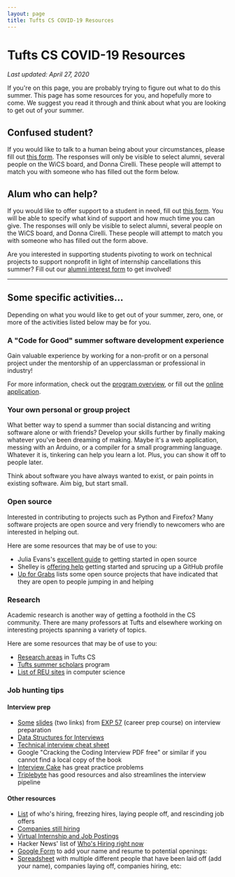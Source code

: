 ```yaml
---
layout: page
title: Tufts CS COVID-19 Resources
---
```


# Tufts CS COVID-19 Resources

*Last updated: April 27, 2020*

If you're on this page, you are probably trying to figure out what to do this
summer. This page has some resources for you, and hopefully more to come. We
suggest you read it through and think about what you are looking to get out of
your summer.

Confused student?
-----------------

If you would like to talk to a human being about your circumstances,
please fill out [this form](#). The responses will only be visible to
select alumni, several people on the WiCS board, and Donna Cirelli.
These people will attempt to match you with someone who has filled out
the form below.

Alum who can help?
------------------

If you would like to offer support to a student in need, fill out [this
form](#). You will be able to specify what kind of support and how much
time you can give. The responses will only be visible to select alumni,
several people on the WiCS board, and Donna Cirelli. These people will
attempt to match you with someone who has filled out the form above.

Are you interested in supporting students pivoting to work on technical 
projects to support nonprofit in light of internship cancellations this summer?
Fill out our [alumni interest form](https://docs.google.com/forms/d/e/1FAIpQLSdc__kcijCPs6vhALjoZ5meRintGMaU5EzkXPg-tQ4itNDz7Q/viewform?usp=sf_link) to get involved!

------------------------------------------------------------------------

Some specific activities...
---------------------------

Depending on what you would like to get out of your summer, zero, one,
or more of the activities listed below may be for you.


### A "Code for Good" summer software development experience

Gain valuable experience by working for a non-profit or on a personal project
under the mentorship of an upperclassman or professional in industry!

For more information, check out the [program overview](https://docs.google.com/document/d/19yCL66jVhLahWVx0XvJ6kwh2qIi-VPJwHmLDOXxmDHY/edit?usp=sharing), or fill out the [online application](https://docs.google.com/forms/d/e/1FAIpQLSdty6--eR7FvFhW5p1AgyiMe3BAQ2c-Ldjw6CPOHMhWcn4TJA/viewform?usp=sf_link).

### Your own personal or group project

What better way to spend a summer than social distancing and writing software
alone or with friends? Develop your skills further by finally making whatever
you've been dreaming of making. Maybe it's a web application, messing with an
Arduino, or a compiler for a small programming language. Whatever it is,
tinkering can help you learn a lot. Plus, you can show it off to people later.

Think about software you have always wanted to exist, or pain points in
existing software. Aim big, but start small.


### Open source

Interested in contributing to projects such as Python and Firefox? Many
software projects are open source and very friendly to newcomers who are
interested in helping out.

Here are some resources that may be of use to you:

* Julia Evans's [excellent guide](https://jvns.ca/blog/2017/08/06/contributing-to-open-source/)
  to getting started in open source
* Shelley is [offering help](https://twitter.com/codebytere/status/1247953428359163905)
  getting started and sprucing up a GitHub profile
* [Up for Grabs](https://up-for-grabs.net/) lists some open source projects that
  have indicated that they are open to people jumping in and helping


### Research

Academic research is another way of getting a foothold in the CS community.
There are many professors at Tufts and elsewhere working on interesting
projects spanning a variety of topics.

Here are some resources that may be of use to you:

* [Research areas](https://engineering.tufts.edu/cs/research/areas) in Tufts CS
* [Tufts summer scholars](https://students.tufts.edu/academic-advice-and-support/scholar-development/what-we-assist/research-opportunities-and-funding/summer-scholars-program)
  program
* [List of REU sites](https://www.nsf.gov/crssprgm/reu/list_result.jsp?unitid=5049)
  in computer science


### Job hunting tips

#### Interview prep

* [Some](https://bernsteinbear.com/excollege/assets/day_10.pdf)
  [slides](https://bernsteinbear.com/excollege/assets/day_11.pdf)
  (two links) from [EXP 57](https://bernsteinbear.com/excollege/)
  (career prep course) on interview preparation
* [Data Structures for Interviews](http://www.columbia.edu/~jxz2101/#1)
* [Technical interview cheat sheet](https://github.com/TSiege/Tech-Interview-Cheat-Sheet)
* Google "Cracking the Coding Interview PDF free" or similar if you cannot find
  a local copy of the book
* [Interview Cake](https://www.interviewcake.com) has great practice problems
* [Triplebyte](https://triplebyte.com/interview_guide) has good resources and
  also streamlines the interview pipeline

#### Other resources

* [List](https://candor.co/hiring-freezes/) of who's hiring, freezing hires,
  laying people off, and rescinding job offers
* [Companies still hiring](https://www.levels.fyi/still-hiring/)
* [Virtual Internship and Job Postings](https://internfromhome.com/postings/)
* Hacker News' list of [Who's Hiring right now](https://news.ycombinator.com/item?id=22665398)
* [Google Form](https://docs.google.com/forms/d/e/1FAIpQLScpD1k1mj7MQEKXQmmkW5zOAbXnMzD_zOm3yFQAtLVBUVfc7w/viewform)
  to add your name and resume to potential openings:
* [Spreadsheet](https://docs.google.com/spreadsheets/d/1veoc3BJdELLkYpiJ1_ehXuKL_nK9ijROk8_bn0OmPso/htmlview)
  with multiple different people that have been laid off (add your name),
  companies laying off, companies hiring, etc:
